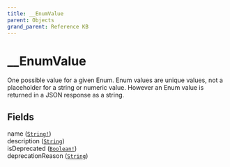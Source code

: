 ```yaml
---
title: __EnumValue
parent: Objects
grand_parent: Reference KB
---
```


# __EnumValue

One possible value for a given Enum. Enum values are unique values, not a placeholder for a string or numeric value. However an Enum value is returned in a JSON response as a string.

## Fields

<div class="field-entry ">
  <span id="name" class="field-name anchored">name (<code><a href="/docs/reference_kb/scalar/string">String!</a></code>)</span>

  <div class="description-wrapper">

  </div>
</div>

<div class="field-entry ">
  <span id="description" class="field-name anchored">description (<code><a href="/docs/reference_kb/scalar/string">String</a></code>)</span>

  <div class="description-wrapper">

  </div>
</div>

<div class="field-entry ">
  <span id="is_deprecated" class="field-name anchored">isDeprecated (<code><a href="/docs/reference_kb/scalar/boolean">Boolean!</a></code>)</span>

  <div class="description-wrapper">

  </div>
</div>

<div class="field-entry ">
  <span id="deprecation_reason" class="field-name anchored">deprecationReason (<code><a href="/docs/reference_kb/scalar/string">String</a></code>)</span>

  <div class="description-wrapper">

  </div>
</div>


